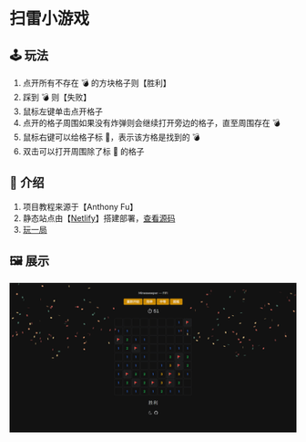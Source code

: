 # 扫雷小游戏

## 🕹️ 玩法

1. 点开所有不存在 💣 的方块格子则【胜利】
2. 踩到 💣 则【失败】
3. 鼠标左键单击点开格子
4. 点开的格子周围如果没有炸弹则会继续打开旁边的格子，直至周围存在 💣
5. 鼠标右键可以给格子标 🚩，表示该方格是找到的 💣
6. 双击可以打开周围除了标 🚩 的格子

## 📖 介绍

1. 项目教程来源于【Anthony Fu】
2. 静态站点由【[Netlify](https://www.netlify.com/)】搭建部署，[查看源码](https://github.com/feifei128/minesWeeper)
3. [玩一局](https://joyful-monstera-06e5b3.netlify.app)

## 🖼️ 展示

![avatar](/images/showMinesweeper.png)
